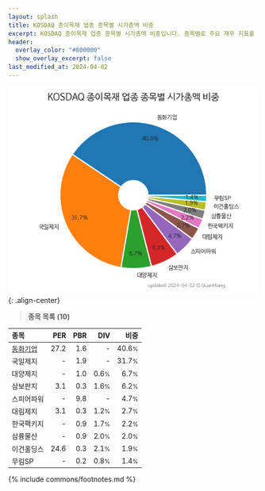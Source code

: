 ```yaml
---
layout: splash
title: KOSDAQ 종이목재 업종 종목별 시가총액 비중
excerpt: KOSDAQ 종이목재 업종 종목별 시가총액 비중입니다. 종목별로 주요 재무 지표를 함께 표시합니다.
header:
  overlay_color: "#800000"
  show_overlay_excerpt: false
last_modified_at: 2024-04-02
---
```



![KOSDAQ 종이목재 업종 종목별 시가총액 비중](/stats/sector/images/kosdaq_업종_종이목재_종목.png){: .align-center}


> **종목 목록 (10)**<a id="list"></a>

| **종목** | **PER** | **PBR** | **DIV** | **비중** |
| :------- | ------: | ------: | ------: | -------: |
| [동화기업](/025900/) | 27.2 | 1.6 | - | 40.6<small>%</small> |
| 국일제지 | - | 1.9 | - | 31.7<small>%</small> |
| 대양제지 | - | 1.0 | 0.6<small>%</small> | 6.7<small>%</small> |
| 삼보판지 | 3.1 | 0.3 | 1.6<small>%</small> | 6.2<small>%</small> |
| 스피어파워 | - | 9.8 | - | 4.7<small>%</small> |
| 대림제지 | 3.1 | 0.3 | 1.2<small>%</small> | 2.7<small>%</small> |
| 한국팩키지 | - | 0.9 | 1.7<small>%</small> | 2.2<small>%</small> |
| 삼륭물산 | - | 0.9 | 2.0<small>%</small> | 2.0<small>%</small> |
| 이건홀딩스 | 24.6 | 0.3 | 2.1<small>%</small> | 1.9<small>%</small> |
| 무림SP | - | 0.2 | 0.8<small>%</small> | 1.4<small>%</small> |

{% include commons/footnotes.md %}
